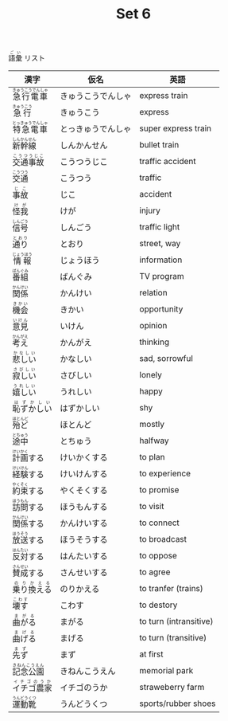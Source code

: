 ﻿---
layout: default
title: Set 6
parent: N4 Vocabulary List
grand_parent: <ruby>語彙<rt>ごい</rt></ruby> Vocabulary
nav_order: 6
---

<ruby> 語彙 <rt> ごい</rt></ruby> リスト

| 漢字 | 仮名 | 英語 |
|------------------------------------------------------------------|------------------|----------------------|
| <ruby> 急行電車 <rt> きゅうこうでんしゃ </rt></ruby> | きゅうこうでんしゃ | express train|
| <ruby> 急行 <rt> きゅうこう </rt></ruby> | きゅうこう | express|
| <ruby> 特急電車 <rt> とっきゅうでんしゃ</rt></ruby> | とっきゅうでんしゃ | super express train |
| <ruby> 新幹線 <rt> しんかんせん </rt></ruby> | しんかんせん | bullet train |
| <ruby> 交通事故 <rt> こうつうじこ </rt></ruby> | こうつうじこ | traffic accident |
| <ruby> 交通 <rt> こうつう </rt></ruby> | こうつう | traffic |
| <ruby> 事故 <rt> じこ </rt></ruby> | じこ | accident |
| <ruby> 怪我 <rt> けが </rt></ruby>| けが | injury |
| <ruby> 信号 <rt> しんごう </rt></ruby> | しんごう | traffic light |
| <ruby> 通り <rt> とおり </rt></ruby> | とおり | street, way |
| <ruby> 情報 <rt> じょうほう </rt></ruby> | じょうほう | information |
| <ruby> 番組 <rt> ばんぐみ </rt></ruby> | ばんぐみ | TV program |
| <ruby> 関係 <rt> かんけい </rt></ruby> | かんけい | relation |
| <ruby> 機会 <rt> きかい </rt></ruby> | きかい | opportunity |
| <ruby> 意見 <rt> いけん </rt></ruby> | いけん | opinion |
| <ruby> 考え <rt> かんがえ </rt></ruby> | かんがえ | thinking |
| <ruby> 悲しい <rt> かなしい </rt></ruby> | かなしい | sad, sorrowful |
| <ruby> 寂しい <rt> さびしい </rt></ruby> | さびしい | lonely |
| <ruby> 嬉しい <rt> うれしい </rt></ruby> | うれしい | happy |
| <ruby> 恥ずかしい <rt> はずかしい </rt></ruby> | はずかしい | shy |
| <ruby> 殆ど <rt> ほとんど </rt></ruby> | ほとんど | mostly |
| <ruby> 途中 <rt> とちゅう </rt></ruby> | とちゅう | halfway |
| <ruby> 計画 <rt> けいかく </rt></ruby>する | けいかくする | to plan |
| <ruby> 経験 <rt> けいけん </rt></ruby>する | けいけんする | to experience |
| <ruby> 約束 <rt> やくそく </rt></ruby>する | やくそくする | to promise |
| <ruby> 訪問 <rt> ほうもん </rt></ruby>する | ほうもんする | to visit |
| <ruby> 関係 <rt> かんけい </rt></ruby>する | かんけいする | to connect |
| <ruby> 放送 <rt> ほうそう </rt></ruby>する | ほうそうする | to broadcast |
| <ruby> 反対 <rt> はんたい </rt></ruby>する | はんたいする | to oppose |
| <ruby> 賛成 <rt> さんせい </rt></ruby>する | さんせいする | to agree |
| <ruby> 乗り換える <rt> のりかえる </rt></ruby> | のりかえる | to tranfer (trains) |
| <ruby> 壊す <rt> こわす </rt></ruby> | こわす | to destory |
| <ruby> 曲がる <rt> まがる </rt></ruby> | まがる | to turn (intransitive) |
| <ruby> 曲げる <rt> まげる </rt></ruby> | まげる | to turn (transitive) |
| <ruby> 先ず <rt> まず </rt></ruby> | まず | at first |
| <ruby> 記念公園 <rt> きねんこうえん </rt></ruby> | きねんこうえん | memorial park |
| <ruby> イチゴ農家 <rt> イチゴのうか </rt></ruby> | イチゴのうか |straweberry farm |
| <ruby> 運動靴 <rt> うんどうくつ </rt></ruby> | うんどうくつ | sports/rubber shoes |
